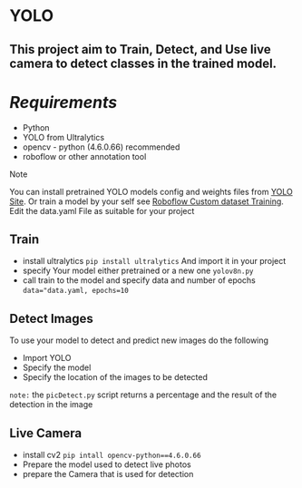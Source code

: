 # YOLO
## This project aim to Train, Detect, and Use live camera to detect classes in the trained model.

# ***Requirements***
- Python
- YOLO from Ultralytics
- opencv - python (4.6.0.66) recommended
- roboflow or other annotation tool

> [!note]
> You can install pretrained YOLO models config and weights files from [YOLO Site](https://pjreddie.com/darknet/yolo/).
> Or train a model by your self see [Roboflow Custom dataset Training](https://blog.roboflow.com/how-to-train-yolov8-on-a-custom-dataset/).
> Edit the data.yaml File as suitable for your project 

##  Train
* install ultralytics `pip install ultralytics`
And import it in your project
* specify Your model either pretrained or a new one `yolov8n.py`
* call train to the model and specify data and number of epochs `data="data.yaml, epochs=10`

## Detect Images
To use your model to detect and predict new images do the following
* Import YOLO
* Specify the model
* Specify the location of the images to be detected

`note:` the `picDetect.py` script returns a percentage and the result of the detection in the image  
## Live Camera
* install cv2 `pip intall opencv-python==4.6.0.66`
* Prepare the model used to detect live photos
* prepare the Camera that is used for detection

